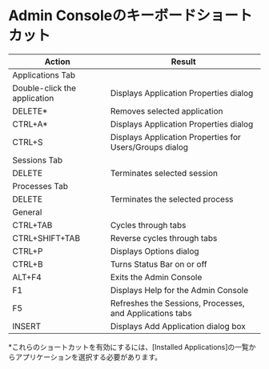 # Admin Consoleのキーボードショートカット

| Action                       | Result                                                   |
|------------------------------|----------------------------------------------------------|
| Applications Tab             |                                                          |
| Double-click the application | Displays Application Properties dialog                   |
| DELETE*                      | Removes selected application                             |
| CTRL+A*                      | Displays Application Properties dialog                   |
| CTRL+S                       | Displays Application Properties for Users/Groups dialog  |
| Sessions Tab                 |                                                          |
| DELETE                       | Terminates selected session                              |
| Processes Tab                |                                                          |
| DELETE                       | Terminates the selected process                          |
| General                      |                                                          |
| CTRL+TAB                     | Cycles through tabs                                      |
| CTRL+SHIFT+TAB               | Reverse cycles through tabs                              |
| CTRL+P                       | Displays Options dialog                                  |
| CTRL+B                       | Turns Status Bar on or off                               |
| ALT+F4                       | Exits the Admin Console                                  |
| F1                           | Displays Help for the Admin Console                      |
| F5                           | Refreshes the Sessions, Processes, and Applications tabs |
| INSERT                       | Displays Add Application dialog box                      |

*これらのショートカットを有効にするには、[Installed Applications]の一覧からアプリケーションを選択する必要があります。